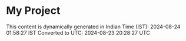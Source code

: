 # My Project

This content is dynamically generated in Indian Time (IST): 2024-08-24 01:58:27 IST
Converted to UTC: 2024-08-23 20:28:27 UTC
